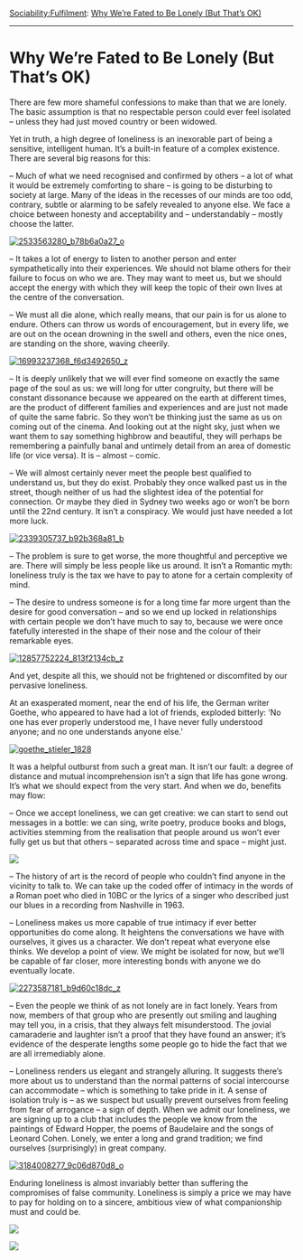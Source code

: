 [Sociability:](https://www.theschooloflife.com/thebookoflife/category/sociability/)[Fulfilment](https://www.theschooloflife.com/thebookoflife/category/self-knowledge/fulfilment/): [Why We’re Fated to Be Lonely (But That’s OK)](https://www.theschooloflife.com/thebookoflife/why-were-fated-to-be-lonely-but-thats-ok/)

* * *

# Why We’re Fated to Be Lonely (But That’s OK)

There are few more shameful confessions to make than that we are lonely. The basic assumption is that no respectable person could ever feel isolated – unless they had just moved country or been widowed.

Yet in truth, a high degree of loneliness is an inexorable part of being a sensitive, intelligent human. It’s a built-in feature of a complex existence. There are several big reasons for this:

– Much of what we need recognised and confirmed by others – a lot of what it would be extremely comforting to share – is going to be disturbing to society at large. Many of the ideas in the recesses of our minds are too odd, contrary, subtle or alarming to be safely revealed to anyone else. We face a choice between honesty and acceptability and – understandably – mostly choose the latter.

[![2533563280_b78b6a0a27_o](https://www.theschooloflife.com/thebookoflife/wp-content/uploads/2016/09/2533563280_b78b6a0a27_o.jpg)](http://www.thebookoflife.org/wp-content/uploads/2016/09/2533563280_b78b6a0a27_o.jpg)

– It takes a lot of energy to listen to another person and enter sympathetically into their experiences. We should not blame others for their failure to focus on who we are. They may want to meet us, but we should accept the energy with which they will keep the topic of their own lives at the centre of the conversation.

– We must all die alone, which really means, that our pain is for us alone to endure. Others can throw us words of encouragement, but in every life, we are out on the ocean drowning in the swell and others, even the nice ones, are standing on the shore, waving cheerily.

[![16993237368_f6d3492650_z](https://www.theschooloflife.com/thebookoflife/wp-content/uploads/2016/09/16993237368_f6d3492650_z.jpg)](http://www.thebookoflife.org/wp-content/uploads/2016/09/16993237368_f6d3492650_z.jpg)

– It is deeply unlikely that we will ever find someone on exactly the same page of the soul as us: we will long for utter congruity, but there will be constant dissonance because we appeared on the earth at different times, are the product of different families and experiences and are just not made of quite the same fabric. So they won’t be thinking just the same as us on coming out of the cinema. And looking out at the night sky, just when we want them to say something highbrow and beautiful, they will perhaps be remembering a painfully banal and untimely detail from an area of domestic life (or vice versa). It is – almost – comic.

– We will almost certainly never meet the people best qualified to understand us, but they do exist. Probably they once walked past us in the street, though neither of us had the slightest idea of the potential for connection. Or maybe they died in Sydney two weeks ago or won’t be born until the 22nd century. It isn’t a conspiracy. We would just have needed a lot more luck.

[![2339305737_b92b368a81_b](https://www.theschooloflife.com/thebookoflife/wp-content/uploads/2016/09/2339305737_b92b368a81_b.jpg)](http://www.thebookoflife.org/wp-content/uploads/2016/09/2339305737_b92b368a81_b.jpg)

– The problem is sure to get worse, the more thoughtful and perceptive we are. There will simply be less people like us around. It isn’t a Romantic myth: loneliness truly is the tax we have to pay to atone for a certain complexity of mind.

– The desire to undress someone is for a long time far more urgent than the desire for good conversation – and so we end up locked in relationships with certain people we don’t have much to say to, because we were once fatefully interested in the shape of their nose and the colour of their remarkable eyes.

[![12857752224_813f2134cb_z](https://www.theschooloflife.com/thebookoflife/wp-content/uploads/2016/09/12857752224_813f2134cb_z.jpg)](http://www.thebookoflife.org/wp-content/uploads/2016/09/12857752224_813f2134cb_z.jpg)

And yet, despite all this, we should not be frightened or discomfited by our pervasive loneliness.

At an exasperated moment, near the end of his life, the German writer Goethe, who appeared to have had a lot of friends, exploded bitterly: ‘No one has ever properly understood me, I have never fully understood anyone; and no one understands anyone else.’

[![goethe_stieler_1828](https://www.theschooloflife.com/thebookoflife/wp-content/uploads/2016/09/Goethe_Stieler_1828.jpg)](http://www.thebookoflife.org/wp-content/uploads/2016/09/Goethe_Stieler_1828.jpg)

It was a helpful outburst from such a great man. It isn’t our fault: a degree of distance and mutual incomprehension isn’t a sign that life has gone wrong. It’s what we should expect from the very start. And when we do, benefits may flow:

– Once we accept loneliness, we can get creative: we can start to send out messages in a bottle: we can sing, write poetry, produce books and blogs, activities stemming from the realisation that people around us won’t ever fully get us but that others – separated across time and space – might just.

![](https://www.theschooloflife.com/thebookoflife/wp-content/uploads/2016/09/August_Macke_Hutladen.jpg)

– The history of art is the record of people who couldn’t find anyone in the vicinity to talk to. We can take up the coded offer of intimacy in the words of a Roman poet who died in 10BC or the lyrics of a singer who described just our blues in a recording from Nashville in 1963.

– Loneliness makes us more capable of true intimacy if ever better opportunities do come along. It heightens the conversations we have with ourselves, it gives us a character. We don’t repeat what everyone else thinks. We develop a point of view. We might be isolated for now, but we’ll be capable of far closer, more interesting bonds with anyone we do eventually locate.

[![2273587181_b9d60c18dc_z](https://www.theschooloflife.com/thebookoflife/wp-content/uploads/2016/09/2273587181_b9d60c18dc_z.jpg)](http://www.thebookoflife.org/wp-content/uploads/2016/09/2273587181_b9d60c18dc_z.jpg)

– Even the people we think of as not lonely are in fact lonely. Years from now, members of that group who are presently out smiling and laughing may tell you, in a crisis, that they always felt misunderstood. The jovial camaraderie and laughter isn’t a proof that they have found an answer; it’s evidence of the desperate lengths some people go to hide the fact that we are all irremediably alone.

– Loneliness renders us elegant and strangely alluring. It suggests there’s more about us to understand than the normal patterns of social intercourse can accommodate – which is something to take pride in it. A sense of isolation truly is – as we suspect but usually prevent ourselves from feeling from fear of arrogance – a sign of depth. When we admit our loneliness, we are signing up to a club that includes the people we know from the paintings of Edward Hopper, the poems of Baudelaire and the songs of Leonard Cohen. Lonely, we enter a long and grand tradition; we find ourselves (surprisingly) in great company.

[![3184008277_9c06d870d8_o](https://www.theschooloflife.com/thebookoflife/wp-content/uploads/2016/09/3184008277_9c06d870d8_o.jpg)](http://www.thebookoflife.org/wp-content/uploads/2016/09/3184008277_9c06d870d8_o.jpg)

Enduring loneliness is almost invariably better than suffering the compromises of false community. Loneliness is simply a price we may have to pay for holding on to a sincere, ambitious view of what companionship must and could be.

[![](https://img.youtube.com/vi/AtCR6P5rsXU/0.jpg)](https://www.youtube.com/embed/AtCR6P5rsXU '')

[![](https://img.youtube.com/vi/ypXwioZXUrE/0.jpg)](https://www.youtube.com/embed/ypXwioZXUrE '')
